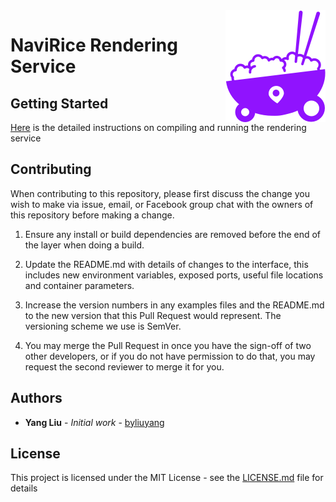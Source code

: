 <img src="logo_small.png" align="right" />

# NaviRice Rendering Service

## Getting Started
[Here](https://github.com/NaviRice/Services) is the detailed instructions on compiling and running the rendering service

## Contributing
When contributing to this repository, please first discuss the change you wish to make via issue, email, or Facebook group chat with the owners of this repository before making a change.

1. Ensure any install or build dependencies are removed before the end of the layer when doing a build.

2. Update the README.md with details of changes to the interface, this includes new environment variables, exposed ports, useful file locations and container parameters.

3. Increase the version numbers in any examples files and the README.md to the new version that this Pull Request would represent. The versioning scheme we use is SemVer.

4. You may merge the Pull Request in once you have the sign-off of two other developers, or if you do not have permission to do that, you may request the second reviewer to merge it for you.

## Authors

- **Yang Liu** - *Initial work* - [byliuyang](https://github.com/byliuyang)

## License
This project is licensed under the MIT License - see the [LICENSE.md](LICENSE.md) file for details
